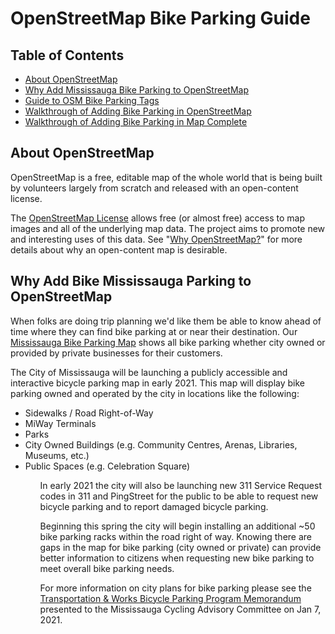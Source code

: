 # OpenStreetMap Bike Parking Guide

## Table of Contents

<ul>
  <li><a href='#OpenStreetMap'>About OpenStreetMap</a></li>
  <li><a href='#ProjectMotivation'>Why Add Mississauga Bike Parking to OpenStreetMap</a></li>
  <li><a href='Tagging.md'>Guide to OSM Bike Parking Tags</a></li>
  <li><a href='EditOpenStreetMap.md'>Walkthrough of Adding Bike Parking in OpenStreetMap</a></li>
  <li><a href='EditMapComplete.md'>Walkthrough of Adding Bike Parking in Map Complete</a></li>
</ul>

<h2 id="OpenStreetMap">About OpenStreetMap</h2>
OpenStreetMap is a free, editable map of the whole world that is being built by volunteers largely from scratch and released with an open-content license.

The <a href="//www.openstreetmap.org/copyright">OpenStreetMap License</a> allows free (or almost free) access to map images and all of the underlying map data. The project aims to promote new and interesting uses of this data. See "<a href="/wiki/Why_OpenStreetMap%3F">Why OpenStreetMap?</a>" for more details about why an open-content map is desirable.

<h2 id="ProjectMotivation">Why Add Bike Mississauga Parking to OpenStreetMap</h2>
When folks are doing trip planning we'd like them be able to know ahead of time where they can find bike parking at or near their destination.  Our <a href="https://rollcooksville.github.io/maps/#map=12/43.5800/-79.5405/cyclosm">Mississauga Bike Parking Map</a> shows all bike parking whether city owned or provided by private businesses for their customers.  

The City of Mississauga will be launching a publicly accessible and interactive bicycle parking map in early 2021.  This map will display bike parking owned and operated by the city in locations like the following:
<ul>
  <li>Sidewalks / Road Right-of-Way</li>
  <li>MiWay Terminals</li>
  <li>Parks</li>
  <li>City Owned Buildings (e.g. Community Centres, Arenas, Libraries, Museums, etc.)</li>
  <li>Public Spaces (e.g. Celebration Square)</li>
<ul>
In early 2021 the city will also be launching new 311 Service Request codes in 311 and PingStreet for the public to be able to request new bicycle parking and to report damaged bicycle parking.

Beginning this spring the city will begin installing an additional ~50 bike parking racks within the road right of way.  Knowing there are gaps in the map for bike parking (city owned or private) can provide better information to citizens when requesting new bike parking to meet overall bike parking needs.   

For more information on city plans for bike parking please see the <a href="https://pub-mississauga.escribemeetings.com/filestream.ashx?DocumentId=8278">Transportation & Works Bicycle Parking Program Memorandum</a> presented to the Mississauga Cycling Advisory Committee on Jan 7, 2021.

